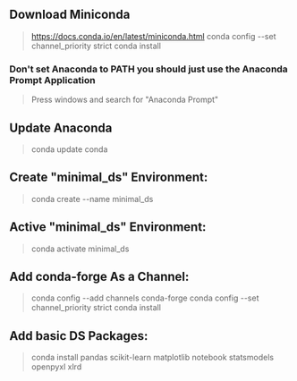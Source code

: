 ## Download Miniconda
  > https://docs.conda.io/en/latest/miniconda.html
  > conda config --set channel_priority strict
  > conda install <package-name>
  ### Don't set Anaconda to PATH you should just use the Anaconda Prompt Application
  > Press windows and search for "Anaconda Prompt"
## Update Anaconda
  > conda update conda
## Create "minimal_ds" Environment:
  > conda create --name minimal_ds
## Active "minimal_ds" Environment:
  > conda activate minimal_ds
## Add conda-forge As a Channel:
  > conda config --add channels conda-forge
    conda config --set channel_priority strict
    conda install <package-name>
## Add basic DS Packages:
  > conda install pandas scikit-learn matplotlib notebook statsmodels openpyxl xlrd
